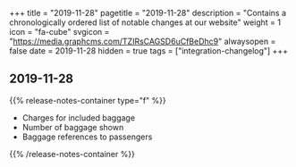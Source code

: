 +++
title = "2019-11-28"
pagetitle = "2019-11-28"
description = "Contains a chronologically ordered list of notable changes at our website"
weight = 1
icon = "fa-cube"
svgicon = "https://media.graphcms.com/TZIRsCAGSD6uCfBeDhc9"
alwaysopen = false
date = 2019-11-28
hidden = true
tags = ["integration-changelog"]
+++


## 2019-11-28
{{% release-notes-container type="f" %}}
- Charges for included baggage
- Number of baggage shown
- Baggage references to passengers

{{% /release-notes-container %}}